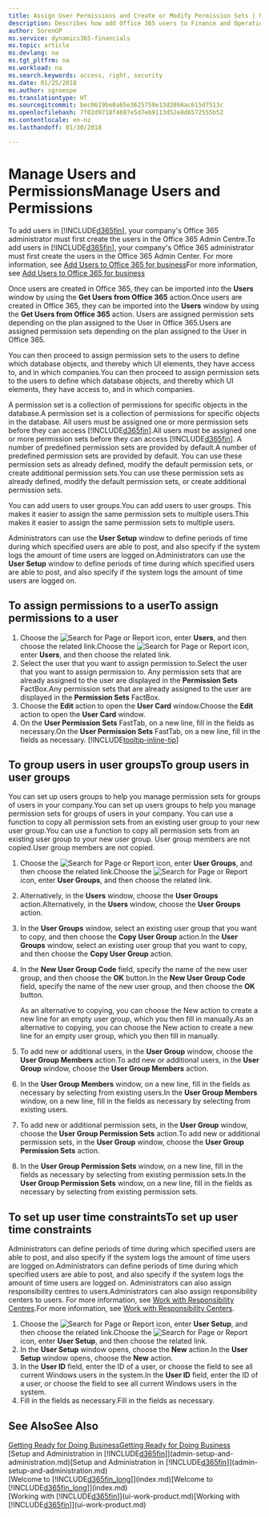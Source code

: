 ```yaml
---
title: Assign User Permissions and Create or Modify Permission Sets | Microsoft Docs
description: Describes how add Office 365 users to Finance and Operations, Business edition, and then assign permissions, access rights, and security settings.
author: SorenGP
ms.service: dynamics365-financials
ms.topic: article
ms.devlang: na
ms.tgt_pltfrm: na
ms.workload: na
ms.search.keywords: access, right, security
ms.date: 01/25/2018
ms.author: sgroespe
ms.translationtype: HT
ms.sourcegitcommit: bec0619be0a65e3625759e13d2866ac615d7513c
ms.openlocfilehash: 7f02d9718f4697e5d7eb9113d52e8d6572555b52
ms.contentlocale: en-nz
ms.lasthandoff: 01/30/2018

---
```

# <a name="manage-users-and-permissions"></a><span data-ttu-id="46175-103">Manage Users and Permissions</span><span class="sxs-lookup"><span data-stu-id="46175-103">Manage Users and Permissions</span></span>
<span data-ttu-id="46175-104">To add users in [!INCLUDE[d365fin](includes/d365fin_md.md)], your company's Office 365 administrator must first create the users in the Office 365 Admin Centre.</span><span class="sxs-lookup"><span data-stu-id="46175-104">To add users in [!INCLUDE[d365fin](includes/d365fin_md.md)], your company's Office 365 administrator must first create the users in the Office 365 Admin Center.</span></span> <span data-ttu-id="46175-105">For more information, see [Add Users to Office 365 for business](https://support.office.com/en-us/article/Add-users-to-Office-365-for-business-435ccec3-09dd-4587-9ebd-2f3cad6bc2bc)</span><span class="sxs-lookup"><span data-stu-id="46175-105">For more information, see [Add Users to Office 365 for business](https://support.office.com/en-us/article/Add-users-to-Office-365-for-business-435ccec3-09dd-4587-9ebd-2f3cad6bc2bc)</span></span>

<span data-ttu-id="46175-106">Once users are created in Office 365, they can be imported into the **Users** window by using the **Get Users from Office 365** action.</span><span class="sxs-lookup"><span data-stu-id="46175-106">Once users are created in Office 365, they can be imported into the **Users** window by using the **Get Users from Office 365** action.</span></span> <span data-ttu-id="46175-107">Users are assigned permission sets depending on the plan assigned to the User in Office 365.</span><span class="sxs-lookup"><span data-stu-id="46175-107">Users are assigned permission sets depending on the plan assigned to the User in Office 365.</span></span>

<span data-ttu-id="46175-108">You can then proceed to assign permission sets to the users to define which database objects, and thereby which UI elements, they have access to, and in which companies.</span><span class="sxs-lookup"><span data-stu-id="46175-108">You can then proceed to assign permission sets to the users to define which database objects, and thereby which UI elements, they have access to, and in which companies.</span></span>

<span data-ttu-id="46175-109">A permission set is a collection of permissions for specific objects in the database.</span><span class="sxs-lookup"><span data-stu-id="46175-109">A permission set is a collection of permissions for specific objects in the database.</span></span> <span data-ttu-id="46175-110">All users must be assigned one or more permission sets before they can access [!INCLUDE[d365fin](includes/d365fin_md.md)].</span><span class="sxs-lookup"><span data-stu-id="46175-110">All users must be assigned one or more permission sets before they can access [!INCLUDE[d365fin](includes/d365fin_md.md)].</span></span> <span data-ttu-id="46175-111">A number of predefined permission sets are provided by default.</span><span class="sxs-lookup"><span data-stu-id="46175-111">A number of predefined permission sets are provided by default.</span></span> <span data-ttu-id="46175-112">You can use these permission sets as already defined, modify the default permission sets, or create additional permission sets.</span><span class="sxs-lookup"><span data-stu-id="46175-112">You can use these permission sets as already defined, modify the default permission sets, or create additional permission sets.</span></span>

<span data-ttu-id="46175-113">You can add users to user groups.</span><span class="sxs-lookup"><span data-stu-id="46175-113">You can add users to user groups.</span></span> <span data-ttu-id="46175-114">This makes it easier to assign the same permission sets to multiple users.</span><span class="sxs-lookup"><span data-stu-id="46175-114">This makes it easier to assign the same permission sets to multiple users.</span></span>

<span data-ttu-id="46175-115">Administrators can use the **User Setup** window to define periods of time during which specified users are able to post, and also specify if the system logs the amount of time users are logged on.</span><span class="sxs-lookup"><span data-stu-id="46175-115">Administrators can use the **User Setup** window to define periods of time during which specified users are able to post, and also specify if the system logs the amount of time users are logged on.</span></span>

## <a name="to-assign-permissions-to-a-user"></a><span data-ttu-id="46175-116">To assign permissions to a user</span><span class="sxs-lookup"><span data-stu-id="46175-116">To assign permissions to a user</span></span>
1. <span data-ttu-id="46175-117">Choose the ![Search for Page or Report](media/ui-search/search_small.png "Search for Page or Report icon") icon, enter **Users**, and then choose the related link.</span><span class="sxs-lookup"><span data-stu-id="46175-117">Choose the ![Search for Page or Report](media/ui-search/search_small.png "Search for Page or Report icon") icon, enter **Users**, and then choose the related link.</span></span>
2. <span data-ttu-id="46175-118">Select the user that you want to assign permission to.</span><span class="sxs-lookup"><span data-stu-id="46175-118">Select the user that you want to assign permission to.</span></span>
<span data-ttu-id="46175-119">Any permission sets that are already assigned to the user are displayed in the **Permission Sets** FactBox.</span><span class="sxs-lookup"><span data-stu-id="46175-119">Any permission sets that are already assigned to the user are displayed in the **Permission Sets** FactBox.</span></span>
3. <span data-ttu-id="46175-120">Choose the **Edit** action to open the **User Card** window.</span><span class="sxs-lookup"><span data-stu-id="46175-120">Choose the **Edit** action to open the **User Card** window.</span></span>
4. <span data-ttu-id="46175-121">On the **User Permission Sets** FastTab, on a new line, fill in the fields as necessary.</span><span class="sxs-lookup"><span data-stu-id="46175-121">On the **User Permission Sets** FastTab, on a new line, fill in the fields as necessary.</span></span> [!INCLUDE[tooltip-inline-tip](includes/tooltip-inline-tip_md.md)]

## <a name="to-group-users-in-user-groups"></a><span data-ttu-id="46175-122">To group users in user groups</span><span class="sxs-lookup"><span data-stu-id="46175-122">To group users in user groups</span></span>
<span data-ttu-id="46175-123">You can set up users groups to help you manage permission sets for groups of users in your company.</span><span class="sxs-lookup"><span data-stu-id="46175-123">You can set up users groups to help you manage permission sets for groups of users in your company.</span></span> <span data-ttu-id="46175-124">You can use a function to copy all permission sets from an existing user group to your new user group.</span><span class="sxs-lookup"><span data-stu-id="46175-124">You can use a function to copy all permission sets from an existing user group to your new user group.</span></span> <span data-ttu-id="46175-125">User group members are not copied.</span><span class="sxs-lookup"><span data-stu-id="46175-125">User group members are not copied.</span></span>

1. <span data-ttu-id="46175-126">Choose the ![Search for Page or Report](media/ui-search/search_small.png "Search for Page or Report icon") icon, enter **User Groups**, and then choose the related link.</span><span class="sxs-lookup"><span data-stu-id="46175-126">Choose the ![Search for Page or Report](media/ui-search/search_small.png "Search for Page or Report icon") icon, enter **User Groups**, and then choose the related link.</span></span>
2. <span data-ttu-id="46175-127">Alternatively, in the **Users** window, choose the **User Groups** action.</span><span class="sxs-lookup"><span data-stu-id="46175-127">Alternatively, in the **Users** window, choose the **User Groups** action.</span></span>
3. <span data-ttu-id="46175-128">In the **User Groups** window, select an existing user group that you want to copy, and then choose the **Copy User Group** action.</span><span class="sxs-lookup"><span data-stu-id="46175-128">In the **User Groups** window, select an existing user group that you want to copy, and then choose the **Copy User Group** action.</span></span>
4. <span data-ttu-id="46175-129">In the **New User Group Code** field, specify the name of the new user group, and then choose the **OK** button.</span><span class="sxs-lookup"><span data-stu-id="46175-129">In the **New User Group Code** field, specify the name of the new user group, and then choose the **OK** button.</span></span>

    <span data-ttu-id="46175-130">As an alternative to copying, you can choose the New action to create a new line for an empty user group, which you then fill in manually.</span><span class="sxs-lookup"><span data-stu-id="46175-130">As an alternative to copying, you can choose the New action to create a new line for an empty user group, which you then fill in manually.</span></span>
5. <span data-ttu-id="46175-131">To add new or additional users, in the **User Group** window, choose the **User Group Members** action.</span><span class="sxs-lookup"><span data-stu-id="46175-131">To add new or additional users, in the **User Group** window, choose the **User Group Members** action.</span></span>
6. <span data-ttu-id="46175-132">In the **User Group Members** window, on a new line, fill in the fields as necessary by selecting from existing users.</span><span class="sxs-lookup"><span data-stu-id="46175-132">In the **User Group Members** window, on a new line, fill in the fields as necessary by selecting from existing users.</span></span>
7. <span data-ttu-id="46175-133">To add new or additional permission sets, in the **User Group** window, choose the **User Group Permission Sets** action.</span><span class="sxs-lookup"><span data-stu-id="46175-133">To add new or additional permission sets, in the **User Group** window, choose the **User Group Permission Sets** action.</span></span>
8. <span data-ttu-id="46175-134">In the **User Group Permission Sets** window, on a new line, fill in the fields as necessary by selecting from existing permission sets.</span><span class="sxs-lookup"><span data-stu-id="46175-134">In the **User Group Permission Sets** window, on a new line, fill in the fields as necessary by selecting from existing permission sets.</span></span>

## <a name="to-set-up-user-time-constraints"></a><span data-ttu-id="46175-135">To set up user time constraints</span><span class="sxs-lookup"><span data-stu-id="46175-135">To set up user time constraints</span></span>
<span data-ttu-id="46175-136">Administrators can define periods of time during which specified users are able to post, and also specify if the system logs the amount of time users are logged on.</span><span class="sxs-lookup"><span data-stu-id="46175-136">Administrators can define periods of time during which specified users are able to post, and also specify if the system logs the amount of time users are logged on.</span></span> <span data-ttu-id="46175-137">Administrators can also assign responsibility centres to users.</span><span class="sxs-lookup"><span data-stu-id="46175-137">Administrators can also assign responsibility centers to users.</span></span> <span data-ttu-id="46175-138">For more information, see [Work with Responsibility Centres](inventory-responsibility-centers.md).</span><span class="sxs-lookup"><span data-stu-id="46175-138">For more information, see [Work with Responsibility Centers](inventory-responsibility-centers.md).</span></span>

1. <span data-ttu-id="46175-139">Choose the ![Search for Page or Report](media/ui-search/search_small.png "Search for Page or Report icon") icon, enter **User Setup**, and then choose the related link.</span><span class="sxs-lookup"><span data-stu-id="46175-139">Choose the ![Search for Page or Report](media/ui-search/search_small.png "Search for Page or Report icon") icon, enter **User Setup**, and then choose the related link.</span></span>
2. <span data-ttu-id="46175-140">In the **User Setup** window opens, choose the **New** action.</span><span class="sxs-lookup"><span data-stu-id="46175-140">In the **User Setup** window opens, choose the **New** action.</span></span>
3. <span data-ttu-id="46175-141">In the **User ID** field, enter the ID of a user, or choose the field to see all current Windows users in the system.</span><span class="sxs-lookup"><span data-stu-id="46175-141">In the **User ID** field, enter the ID of a user, or choose the field to see all current Windows users in the system.</span></span>
4. <span data-ttu-id="46175-142">Fill in the fields as necessary.</span><span class="sxs-lookup"><span data-stu-id="46175-142">Fill in the fields as necessary.</span></span>

## <a name="see-also"></a><span data-ttu-id="46175-143">See Also</span><span class="sxs-lookup"><span data-stu-id="46175-143">See Also</span></span>
[<span data-ttu-id="46175-144">Getting Ready for Doing Business</span><span class="sxs-lookup"><span data-stu-id="46175-144">Getting Ready for Doing Business</span></span>](ui-get-ready-business.md)  
<span data-ttu-id="46175-145">[Setup and Administration in [!INCLUDE[d365fin](includes/d365fin_md.md)]](admin-setup-and-administration.md)</span><span class="sxs-lookup"><span data-stu-id="46175-145">[Setup and Administration in [!INCLUDE[d365fin](includes/d365fin_md.md)]](admin-setup-and-administration.md)</span></span>  
<span data-ttu-id="46175-146">[Welcome to [!INCLUDE[d365fin_long](includes/d365fin_long_md.md)]](index.md)</span><span class="sxs-lookup"><span data-stu-id="46175-146">[Welcome to [!INCLUDE[d365fin_long](includes/d365fin_long_md.md)]](index.md)</span></span>  
<span data-ttu-id="46175-147">[Working with [!INCLUDE[d365fin](includes/d365fin_md.md)]](ui-work-product.md)</span><span class="sxs-lookup"><span data-stu-id="46175-147">[Working with [!INCLUDE[d365fin](includes/d365fin_md.md)]](ui-work-product.md)</span></span>  

